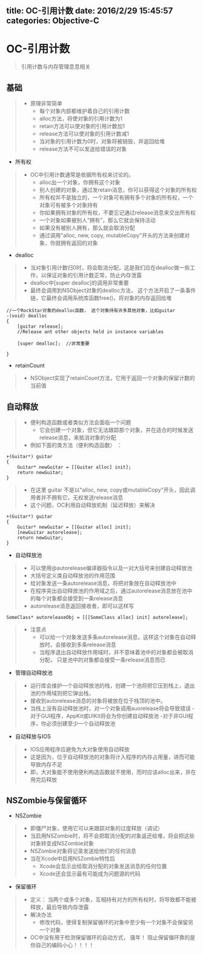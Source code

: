 title: OC-引用计数
date: 2016/2/29 15:45:57   
categories: Objective-C
---

# OC-引用计数 #

> 引用计数与内存管理息息相关

## 基础 ##
>- 原理非常简单
>    - 每个对象内部都维护着自己的引用计数
>    - alloc方法，将使对象的引用计数为1
>    - retain方法可以使对象的引用计数加1
>    - release方法可以使对象的引用计数减1
>    - 当对象的引用计数为0时，对象将被销毁，并返回给堆
>    - release方法不可以发送给错误的对象



- 所有权
>- OC中引用计数通常是依据所有权来讨论的。
>    - alloc出一个对象，你拥有这个对象
>    - 别人创建的对象，通过发retain消息，你可以获得这个对象的所有权
>    - 所有权并不是独立的，一个对象可有拥有多个对象的所有权，一个对象可有被多个对象持有
>    - 你如果拥有对象的所有权，不要忘记通过release消息来交出所有权
>    - 一个对象如果被别人“拥有”，那么它就会保持活动
>    - 如果没有被别人拥有，那么就会取消分配
>    - 通过调用"alloc, new, copy, mutableCopy"开头的方法来创建对象，你就拥有返回的对象

- dealloc
>- 当对象引用计数归0时，将会取消分配，这是我们应在dealloc做一些工作，以保证对象的引用计数正常，防止内存泄露
>- dealloc中[super dealloc]的调用非常重要
>- 最终会调用到NSObject对象的dealloc方法， 这个方法开启了一条事件链，它最终会调用系统库函数free()，将对象的内存返回给堆

	//一个RockStar对象的dealloc函数， 这个对象持有许多其他对象，比如guitar
	-(void) dealloc
	{
		[guitar release];
		//Release ant other objects held in instance variables
		
		[super dealloc];  //非常重要
		
	}

- retainCount
>- NSObject实现了retainCount方法，它用于返回一个对象的保留计数的当前值



## 自动释放 ##
>- 便利构造函数或者类似方法会面临一个问题
>    - 它会创建一个对象，但它无法跟踪那个对象，并在适合的时候发送release消息，来抵消对象的分配
>- 例如下面的类方法（便利构造函数） ： 

	+(Guitar*) guitar
	{
		Guitar* newGuitar = [[Guitar alloc] init];
		return newGuitar;
	}
>- 在这里 guitar 不是以"alloc, new, copy或mutableCopy"开头，因此调用者并不拥有它，无权发送release消息
>- 这个问题，OC利用自动释放机制（延迟释放）来解决

	+(Guitar*) guitar
	{
		Guitar* newGuitar = [[Guitar alloc] init];
		[newGuitar autorelease];
		return newGuitar;
	}


- 自动释放池
>- 可以使用@autorelease编译器指令以及一对大括号来创建自动释放池
>- 大括号定义类自动释放池的作用范围
>- 给对象发送一条autorelease消息，将把对象放在自动释放池中
>- 在程序突出自动释放池的作用域之后，通过autorelease消息放在池中的每个对象都会接受到一条release消息
>- autorelease消息返回接收者，即可以这样写

	SomeClass* autoreleaseObj = [[[SomeClass alloc] init] autorelease];
>- 注意点
>    - 可以给一个对象发送多条autorelease消息，这样这个对象在自动释放时，会接收到多条release消息
>    - 当程序退出自动释放作用域时，并不意味着池中的对象都会被取消分配， 只是池中的对象都会接受一条release消息而已

- 管理自动释放池
>- 运行库会维护一个自动释放池的栈，创建一个池将把它压到栈上，退出池的作用域则把它弹出栈，
>- 接收到autorelease消息的对象将被放在位于栈顶的池中。
>- 当栈上没有自动释放池时，对一个对象调用auorelease将会导致错误
> -对于GUI程序，AppKit或UIKit将会为你创建自动释放池
> -对于非GUI程序，你必须创建至少一个自动释放池

- 自动释放与IOS
>- IOS应用程序应避免为大对象使用自动释放
>- 这是因为，位于自动释放池的对象将计入程序的内存占用量，进而可能导致内存不足
>- 即，大对象能不使用便利构造函数就不使用，而时应该alloc出来，并在用完后释放

## NSZombie与保留循环 ##
- NSZombie
>- 即僵尸对象，使用它可以来跟踪对象的过度释放（调试）
>- 当启用NSZombie时，将不会把取消分配的对象返还给堆，将会把这些对象转变成NSZombie对象
>- NSZombie对象将记录发送给他们的任何消息
>- 当在Xcode中启用NSZombie特性后
>    - Xcode会显示出给取消分配的对象发送消息的任何位置
>    - Xcode还会显示最有可能成为问题源的代码

- 保留循环
>- 定义： 当两个或多个对象，互相持有对方的所有权时，将导致都不能被释放，最后导致内存泄露
>- 解决办法
>    - 修改代码，使得复制保留循环的对象中至少有一个对象不会保留另一个对象
>- OC中没有用于检测保留循环的自动方式， 骚年！ 阻止保留循环靠的是你自己的编码小心！！！！

